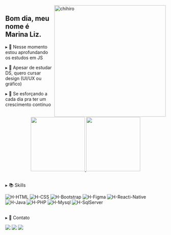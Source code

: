 
<img align="right" alt="chihiro" width="350px" src="https://c.tenor.com/XqJMTqAM2rgAAAAi/flying-falling.gif">

<!--https://c.tenor.com/-AyTtMgs2mMAAAAi/nyan-cat-nyan.gif -->
<!-- https://c.tenor.com/3ffP5mL1yJUAAAAi/pokemon-vaporeon.gif -->

## Bom dia, meu nome é Marina Liz.

<div>
  <p>▸ 🔎 Nesse momento estou aprofundando os estudos em JS</p>
  <p>▸ 🎨 Apesar de estudar DS, quero cursar design (UI/UX ou gráfico)</p>
  <p>▸ 🌱 Se esforçando a cada dia pra ter um crescimento contínuo</p>

</div>

<br>

<div align="center">
  <a href="https://github.com/m-arina">
   <img height="170em" src="https://github-readme-stats.vercel.app/api?username=marina&show_icons=true&theme=github_dark&include_all_commits=true&count_private=true"/>
   <img height="170em" src="https://github-readme-stats.vercel.app/api/top-langs/?username=m-arina&layout=compact&langs_count=7&theme=github_dark"/>
  </a>
</div>

<br>

<div>
  <p>▸ 📚 Skills </p>
  <img alt="H-HTML" src="https://img.shields.io/badge/html5-%23E34F26.svg?style=for-the-badge&logo=html5&logoColor=white">
  <img alt="H-CSS" src="https://img.shields.io/badge/css3-%231572B6.svg?style=for-the-badge&logo=css3&logoColor=white">
  <img alt="H-Bootstrap" src="https://img.shields.io/badge/Bootstrap-563D7C?style=for-the-badge&logo=bootstrap&logoColor=white">
  <img alt="H-Figma" src="https://img.shields.io/badge/figma-%23F24E1E.svg?style=for-the-badge&logo=figma&logoColor=white">
  <img alt="H-Reacti-Native" src="https://img.shields.io/badge/React_Native-20232A?style=for-the-badge&logo=react&logoColor=61DAFB"><br>
  <img alt="H-Java" src="https://img.shields.io/badge/Java-ED8B00?style=for-the-badge&logo=java&logoColor=white">
  <img alt="H-PHP" src="https://img.shields.io/badge/php-%23777BB4.svg?style=for-the-badge&logo=php&logoColor=white">
  <img alt="H-Mysql" src="https://img.shields.io/badge/MySQL-00000F?style=for-the-badge&logo=mysql&logoColor=white">
  <img alt="H-SqlServer" src="https://img.shields.io/badge/Microsoft_SQL_Server-CC2927?style=for-the-badge&logo=microsoft-sql-server&logoColor=white">
</div>

<br>

<div>
  <p>▸ 🔗 Contato </p>
  <a href="https://instagram.com/_marinaliz" target="_blank"><img src="https://img.shields.io/badge/-Instagram-%23E4405F?style=for-the-badge&logo=instagram&logoColor=white" target="_blank"></a>
  <a href = "mailto:somarinaliz@gmail.com"><img src="https://img.shields.io/badge/-Gmail-D14836?style=for-the-badge&logo=gmail&logoColor=white" target="_blank"></a>
  <a href="https://www.linkedin.com/in/marina-oliveira-7653041b8/" target="_blank"><img src="https://img.shields.io/badge/-LinkedIn-%230077B5?style=for-the-badge&logo=linkedin&logoColor=white" target="_blank"></a>
</div>
